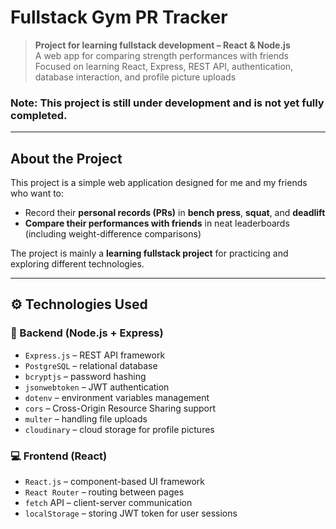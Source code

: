 # Fullstack Gym PR Tracker

>  **Project for learning fullstack development – React & Node.js**  
>  A web app for comparing strength performances with friends  
>  Focused on learning React, Express, REST API, authentication, database interaction, and profile picture uploads

### **Note:** This project is still under development and is not yet fully completed.

---

##  About the Project

This project is a simple web application designed for me and my friends who want to:
- Record their **personal records (PRs)** in **bench press**, **squat**, and **deadlift**
- **Compare their performances with friends** in neat leaderboards (including weight-difference comparisons)

The project is mainly a **learning fullstack project** for practicing and exploring different technologies.

---

## ⚙️ Technologies Used

### 🔧 Backend (Node.js + Express)
- `Express.js` – REST API framework
- `PostgreSQL` – relational database
- `bcryptjs` – password hashing
- `jsonwebtoken` – JWT authentication
- `dotenv` – environment variables management
- `cors` – Cross-Origin Resource Sharing support
- `multer` – handling file uploads
- `cloudinary` – cloud storage for profile pictures

### 💻 Frontend (React)
- `React.js` – component-based UI framework
- `React Router` – routing between pages
- `fetch` API – client-server communication
- `localStorage` – storing JWT token for user sessions